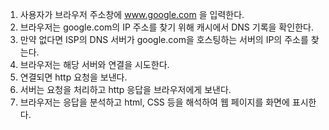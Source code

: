 1. 사용자가 브라우저 주소창에 www.google.com 을 입력한다.
2. 브라우저는 google.com의 IP 주소를 찾기 위해 캐시에서 DNS 기록을 확인한다.
3. 만약 없다면 ISP의 DNS 서버가 google.com을 호스팅하는 서버의 IP의 주소를 찾는다.
4. 브라우저는 해당 서버와 연결을 시도한다. 
5. 연결되면 http 요청을 보낸다.
6. 서버는 요청을 처리하고 http 응답을 브라우저에게 보낸다.
7. 브라우저는 응답을 분석하고 html, CSS 등을 해석하여 웹 페이지를 화면에 표시한다.